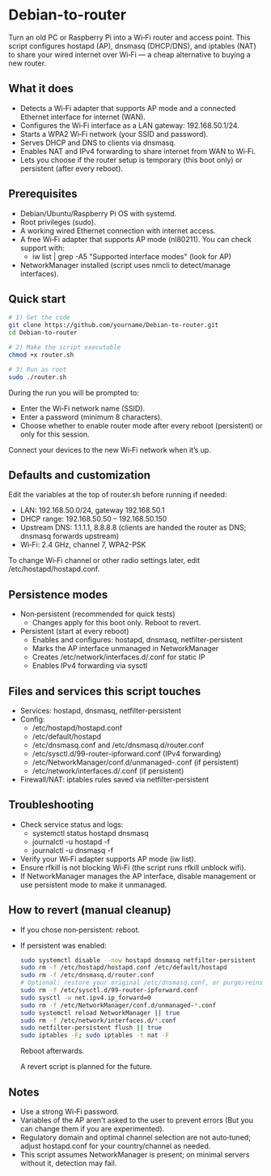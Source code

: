 # Debian-to-router

Turn an old PC or Raspberry Pi into a Wi‑Fi router and access point. This script configures hostapd (AP), dnsmasq (DHCP/DNS), and iptables (NAT) to share your wired internet over Wi‑Fi — a cheap alternative to buying a new router.

## What it does
- Detects a Wi‑Fi adapter that supports AP mode and a connected Ethernet interface for internet (WAN).
- Configures the Wi‑Fi interface as a LAN gateway: 192.168.50.1/24.
- Starts a WPA2 Wi‑Fi network (your SSID and password).
- Serves DHCP and DNS to clients via dnsmasq.
- Enables NAT and IPv4 forwarding to share internet from WAN to Wi‑Fi.
- Lets you choose if the router setup is temporary (this boot only) or persistent (after every reboot).

## Prerequisites
- Debian/Ubuntu/Raspberry Pi OS with systemd.
- Root privileges (sudo).
- A working wired Ethernet connection with internet access.
- A free Wi‑Fi adapter that supports AP mode (nl80211). You can check support with:
  - iw list | grep -A5 "Supported interface modes" (look for AP)
- NetworkManager installed (script uses nmcli to detect/manage interfaces).

## Quick start
```bash
# 1) Get the code
git clone https://github.com/yourname/Debian-to-router.git
cd Debian-to-router

# 2) Make the script executable
chmod +x router.sh

# 3) Run as root
sudo ./router.sh
```

During the run you will be prompted to:
- Enter the Wi‑Fi network name (SSID).
- Enter a password (minimum 8 characters).
- Choose whether to enable router mode after every reboot (persistent) or only for this session.

Connect your devices to the new Wi‑Fi network when it’s up.

## Defaults and customization
Edit the variables at the top of router.sh before running if needed:
- LAN: 192.168.50.0/24, gateway 192.168.50.1
- DHCP range: 192.168.50.50 – 192.168.50.150
- Upstream DNS: 1.1.1.1, 8.8.8.8 (clients are handed the router as DNS; dnsmasq forwards upstream)
- Wi‑Fi: 2.4 GHz, channel 7, WPA2-PSK

To change Wi‑Fi channel or other radio settings later, edit /etc/hostapd/hostapd.conf.

## Persistence modes
- Non‑persistent (recommended for quick tests)
  - Changes apply for this boot only. Reboot to revert.
- Persistent (start at every reboot)
  - Enables and configures: hostapd, dnsmasq, netfilter-persistent
  - Marks the AP interface unmanaged in NetworkManager
  - Creates /etc/network/interfaces.d/<iface>.conf for static IP
  - Enables IPv4 forwarding via sysctl

## Files and services this script touches
- Services: hostapd, dnsmasq, netfilter-persistent
- Config:
  - /etc/hostapd/hostapd.conf
  - /etc/default/hostapd
  - /etc/dnsmasq.conf and /etc/dnsmasq.d/router.conf
  - /etc/sysctl.d/99-router-ipforward.conf (IPv4 forwarding)
  - /etc/NetworkManager/conf.d/unmanaged-<iface>.conf (if persistent)
  - /etc/network/interfaces.d/<iface>.conf (if persistent)
- Firewall/NAT: iptables rules saved via netfilter-persistent

## Troubleshooting
- Check service status and logs:
  - systemctl status hostapd dnsmasq
  - journalctl -u hostapd -f
  - journalctl -u dnsmasq -f
- Verify your Wi‑Fi adapter supports AP mode (iw list).
- Ensure rfkill is not blocking Wi‑Fi (the script runs rfkill unblock wifi).
- If NetworkManager manages the AP interface, disable management or use persistent mode to make it unmanaged.

## How to revert (manual cleanup)
- If you chose non‑persistent: reboot.
- If persistent was enabled:
  ```bash
  sudo systemctl disable --now hostapd dnsmasq netfilter-persistent
  sudo rm -f /etc/hostapd/hostapd.conf /etc/default/hostapd
  sudo rm -f /etc/dnsmasq.d/router.conf
  # Optional: restore your original /etc/dnsmasq.conf, or purge/reinstall dnsmasq if needed
  sudo rm -f /etc/sysctl.d/99-router-ipforward.conf
  sudo sysctl -w net.ipv4.ip_forward=0
  sudo rm -f /etc/NetworkManager/conf.d/unmanaged-*.conf
  sudo systemctl reload NetworkManager || true
  sudo rm -f /etc/network/interfaces.d/*.conf
  sudo netfilter-persistent flush || true
  sudo iptables -F; sudo iptables -t nat -F
  ```
  Reboot afterwards.

  A revert script is planned for the future.    

## Notes
- Use a strong Wi‑Fi password.
- Variables of the AP aren't asked to the user to prevent errors (But you can change them if you are experimented).
- Regulatory domain and optimal channel selection are not auto‑tuned; adjust hostapd.conf for your country/channel as needed.
- This script assumes NetworkManager is present; on minimal servers without it, detection may fail.
